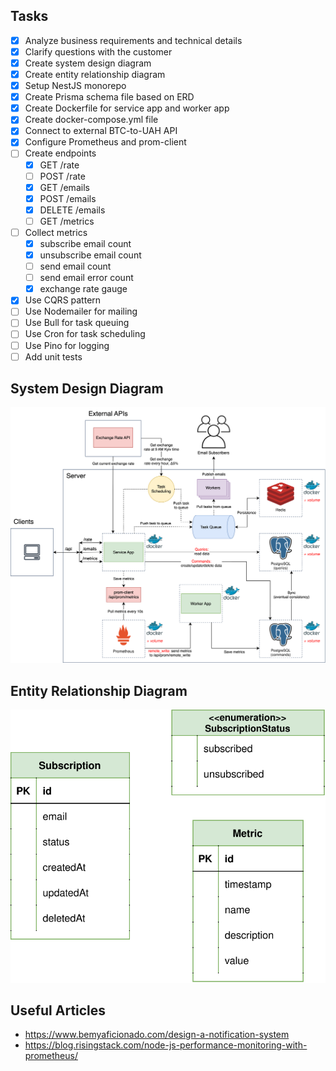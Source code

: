 ## Tasks

- [x] Analyze business requirements and technical details
- [x] Clarify questions with the customer
- [x] Create system design diagram
- [x] Create entity relationship diagram
- [x] Setup NestJS monorepo
- [x] Create Prisma schema file based on ERD
- [x] Create Dockerfile for service app and worker app
- [x] Create docker-compose.yml file
- [x] Connect to external BTC-to-UAH API
- [x] Configure Prometheus and prom-client
- [ ] Create endpoints
  - [x] GET /rate
  - [ ] POST /rate
  - [x] GET /emails
  - [x] POST /emails
  - [x] DELETE /emails
  - [ ] GET /metrics
- [ ] Collect metrics
  - [x] subscribe email count
  - [x] unsubscribe email count
  - [ ] send email count
  - [ ] send email error count
  - [x] exchange rate gauge
- [x] Use CQRS pattern
- [ ] Use Nodemailer for mailing
- [ ] Use Bull for task queuing
- [ ] Use Cron for task scheduling
- [ ] Use Pino for logging
- [ ] Add unit tests

## System Design Diagram

<p align="center">
  <picture>
    <source media="(prefers-color-scheme: light)">
    <img src="./images/system_design.svg">
  </picture>
</p>

## Entity Relationship Diagram

<p align="center">
  <picture>
    <source media="(prefers-color-scheme: light)">
    <img src="./images/erd.svg">
  </picture>
</p>

## Useful Articles

- https://www.bemyaficionado.com/design-a-notification-system
- https://blog.risingstack.com/node-js-performance-monitoring-with-prometheus/
